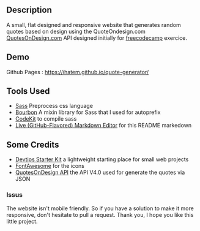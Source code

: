 ## Description

A small, flat designed and responsive website that generates random quotes based on design using the QuoteOndesign.com [QuotesOnDesign.com](http://QuotesOnDesign.com) API designed initially for [freecodecamp](https://www.freecodecamp.com/) exercice.


## Demo

Github Pages : https://ihatem.github.io/quote-generator/


## Tools Used

 * [Sass](http://sass-lang.com/) Preprocess css language
 * [Bourbon](http://bourbon.io) A mixin library for Sass that I used for autoprefix
 * [CodeKit](https://codekitapp.com) to compile sass
 * [Live (GitHub-Flavored) Markdown Editor](https://github.com/jbt/markdown-editor) for this README markedown
 
 
## Some Credits

* [Devtips Starter Kit](https://github.com/DevTips/DevTips-Starter-Kit) a lightweight starting place for small web projects
* [FontAwesome](http://fontawesome.io) for the icons
* [QuotesOnDesign API](http://fontawesome.io) the API V4.0 used for generate the quotes via JSON
 
### Issus 

The website isn't mobile friendly. So if you have a solution to make it more responsive, don't hesitate to pull a request. Thank you, I hope you like this little project.
